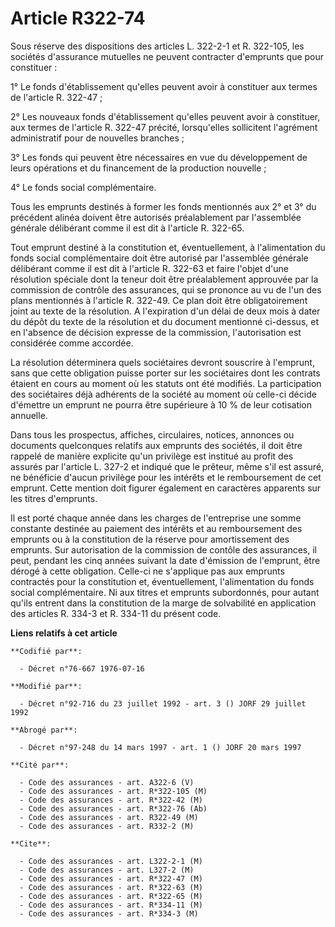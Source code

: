 # Article R322-74

Sous réserve des dispositions des articles L. 322-2-1 et R. 322-105, les sociétés d'assurance mutuelles ne peuvent contracter
d'emprunts que pour constituer :

1° Le fonds d'établissement qu'elles peuvent avoir à constituer aux termes de l'article R. 322-47 ;

2° Les nouveaux fonds d'établissement qu'elles peuvent avoir à constituer, aux termes de l'article R. 322-47 précité,
lorsqu'elles sollicitent l'agrément administratif pour de nouvelles branches ;

3° Les fonds qui peuvent être nécessaires en vue du développement de leurs opérations et du financement de la production
nouvelle ;

4° Le fonds social complémentaire.

Tous les emprunts destinés à former les fonds mentionnés aux 2° et 3° du précédent alinéa doivent être autorisés
préalablement par l'assemblée générale délibérant comme il est dit à l'article R. 322-65.

Tout emprunt destiné à la constitution et, éventuellement, à l'alimentation du fonds social complémentaire doit être autorisé
par l'assemblée générale délibérant comme il est dit à l'article R. 322-63 et faire l'objet d'une résolution spéciale dont la
teneur doit être préalablement approuvée par la commission de contrôle des assurances, qui se prononce au vu de l'un des
plans mentionnés à l'article R. 322-49. Ce plan doit être obligatoirement joint au texte de la résolution. A l'expiration
d'un délai de deux mois à dater du dépôt du texte de la résolution et du document mentionné ci-dessus, et en l'absence de
décision expresse de la commission, l'autorisation est considérée comme accordée.

La résolution déterminera quels sociétaires devront souscrire à l'emprunt, sans que cette obligation puisse porter sur les
sociétaires dont les contrats étaient en cours au moment où les statuts ont été modifiés. La participation des sociétaires
déjà adhérents de la société au moment où celle-ci décide d'émettre un emprunt ne pourra être supérieure à 10 % de leur
cotisation annuelle.

Dans tous les prospectus, affiches, circulaires, notices, annonces ou documents quelconques relatifs aux emprunts des
sociétés, il doit être rappelé de manière explicite qu'un privilège est institué au profit des assurés par l'article L. 327-2
et indiqué que le prêteur, même s'il est assuré, ne bénéficie d'aucun privilège pour les intérêts et le remboursement de cet
emprunt. Cette mention doit figurer également en caractères apparents sur les titres d'emprunts.

Il est porté chaque année dans les charges de l'entreprise une somme constante destinée au paiement des intérêts et au
remboursement des emprunts ou à la constitution de la réserve pour amortissement des emprunts. Sur autorisation de la
commission de contôle des assurances, il peut, pendant les cinq années suivant la date d'émission de l'emprunt, être dérogé à
cette obligation. Celle-ci ne s'applique pas aux emprunts contractés pour la constitution et, éventuellement, l'alimentation
du fonds social complémentaire. Ni aux titres et emprunts subordonnés, pour autant qu'ils entrent dans la constitution de la
marge de solvabilité en application des articles R. 334-3 et R. 334-11 du présent code.

**Liens relatifs à cet article**

	**Codifié par**:

	  - Décret n°76-667 1976-07-16

	**Modifié par**:

	  - Décret n°92-716 du 23 juillet 1992 - art. 3 () JORF 29 juillet 1992

	**Abrogé par**:

	  - Décret n°97-248 du 14 mars 1997 - art. 1 () JORF 20 mars 1997

	**Cité par**:

	  - Code des assurances - art. A322-6 (V)
	  - Code des assurances - art. R*322-105 (M)
	  - Code des assurances - art. R*322-42 (M)
	  - Code des assurances - art. R*322-76 (Ab)
	  - Code des assurances - art. R322-49 (M)
	  - Code des assurances - art. R332-2 (M)

	**Cite**:

	  - Code des assurances - art. L322-2-1 (M)
	  - Code des assurances - art. L327-2 (M)
	  - Code des assurances - art. R*322-47 (M)
	  - Code des assurances - art. R*322-63 (M)
	  - Code des assurances - art. R*322-65 (M)
	  - Code des assurances - art. R*334-11 (M)
	  - Code des assurances - art. R*334-3 (M)
